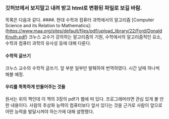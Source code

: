 ### 깃허브에서 보지말고 내려 받고 html로 변환된 파일로 보길 바람.
목록은 다음과 같다.
####. 현대 수학과 컴퓨터 과학에서의 알고리즘
[Computer Science and its Relation to Mathematics]:(https://www.maa.org/sites/default/files/pdf/upload_library/22/Ford/DonaldKnuth.pdf)
크누스 교수가 강의하는 알고리즘의 기원, 수학에서의 알고리즘적인 요소, 수학과 컴퓨터 과학의 유사성 등에 대해 다룬다. 

#### 수학적 글쓰기
[Mathematical Writing]:(http://jmlr.csail.mit.edu/reviewing-papers/knuth_mathematical_writing.pdf)
크누스 교수의 수학적 글쓰기. 앞 부분 일부만 발췌하여 번역하였다. 시간 날때 하나씩 해볼 예정.

#### 우리를 똑똑하게 만들어주는 것들
[Things that make us smart]:(https://msu.edu/course/cep/900/readings/NormanChap3.pdf)
원서는 위의 책인데 이 책의 3장의 pdf가 웹에 떠 있다. 프로그래머라면 관심 있게 볼 만한 내용이다. 사람의 추상화 능력이 컴퓨터보다 앞서 있다는 것을 근거로 사람이 앞으로 어떤 능력을 발달시켜야 하는가에 대해 설명했다.
